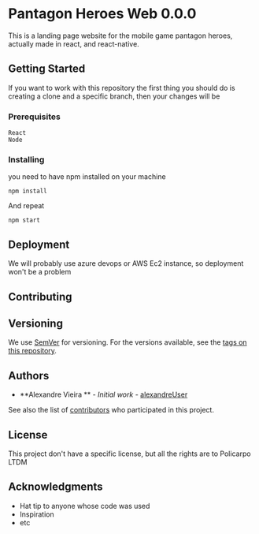 # Pantagon Heroes Web 0.0.0

This is a landing page website for the mobile game pantagon heroes, actually made in react, and react-native.

## Getting Started
If you want to work with this repository the first thing you should do is creating a clone and a specific branch, then your changes will be 

### Prerequisites


```
React
Node
```

### Installing
you need to have npm installed on your machine
```
npm install
```

And repeat

```
npm start
```



## Deployment

We will probably use azure devops or AWS Ec2 instance, so deployment won't be a problem


## Contributing



## Versioning

We use [SemVer](http://semver.org/) for versioning. For the versions available, see the [tags on this repository](https://github.com/your/project/tags). 

## Authors

* **Alexandre Vieira ** - *Initial work* - [alexandreUser](https://github.com/alexandreUser)

See also the list of [contributors](https://github.com/your/project/contributors) who participated in this project.

## License
This project don't have a specific license, but all the rights are to Policarpo LTDM
## Acknowledgments

* Hat tip to anyone whose code was used
* Inspiration
* etc

